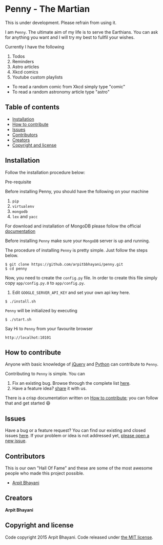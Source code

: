# Penny - The Martian

This is under development. Please refrain from using it.

I am `Penny`. The ultimate aim of my life is to serve the Earthians. You can ask for anything you want and I will try my best to fullfil your wishes.

Currently I have the following

1. Todos
2. Reminders
3. Astro articles
4. Xkcd comics
5. Youtube custom playlists

* To read a random comic from Xkcd simply type "comic"
* To read a random astronomy article type "astro"

## Table of contents

* [Installation](#installation)
* [How to contribute](#how-to-contribute)
* [Issues](#issues)
* [Contributors](#contributors)
* [Creators](#creators)
* [Copyright and license](#copyright-and-license)

## Installation

Follow the installation procedure below:

Pre-requisite

Before installing Penny, you should have the following on your machine

1. `pip`
2. `virtualenv`
3. `mongodb`
4. `lex` and `yacc`

For download and installation of MongoDB please follow the official [documentation](https://www.mongodb.org/downloads)

Before installing `Penny` make sure your `MongoDB` server is up and running.

The procedure of installing `Penny` is pretty simple. Just follow the steps below.
```
$ git clone https://github.com/arpitbbhayani/penny.git
$ cd penny
```

Now, you need to create the `config.py` file. In order to create this file simply copy `app/config.py.0` to `app/config.py`.

1. Edit `GOOGLE_SERVER_API_KEY` and set your own api key here.

```
$ ./install.sh
```

`Penny` will be initialized by executing
```
$ ./start.sh
```

Say Hi to `Penny` from your favourite browser
```
http://localhot:10101
```

## How to contribute

Anyone with basic knowledge of [jQuery](https://jquery.com/) and [Python](https://www.python.org/) can contribute to `Penny`.

Contributing to `Penny` is simple. You can

1. Fix an existing bug. Browse through the complete list [here](https://github.com/arpitbbhayani/penny/issues).
2. Have a feature idea? [share](https://github.com/arpitbbhayani/penny/issues/new) it with us.

There is a crisp documentation written on [How to contribute](https://github.com/arpitbbhayani/penny/wiki/How-to-contribute); you can follow that and get started :smile:

## Issues

Have a bug or a feature request? You can find our existing and closed issues [here](https://github.com/arpitbbhayani/penny/issues). If your problem or idea is not addressed yet, [please open a new issue](https://github.com/arpitbbhayani/penny/issues/new).

## Contributors

This is our own "Hall Of Fame" and these are some of the most awesome people who made this project possible.

- [Arpit Bhayani](https://github.com/arpitbbhayani)


## Creators

**Arpit Bhayani**

## Copyright and license
Code copyright 2015 Arpit Bhayani. Code released under [the MIT license](https://github.com/arpitbbhayani/penny/blob/master/LICENSE).
